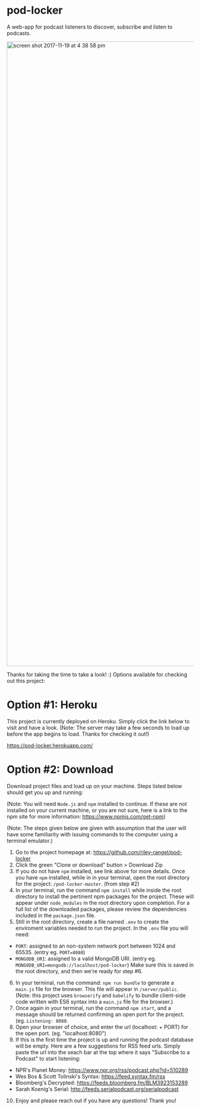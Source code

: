 # pod-locker
A web-app for podcast listeners to discover, subscribe and listen to podcasts.

<img width="1680" alt="screen shot 2017-11-19 at 4 38 58 pm" src="https://user-images.githubusercontent.com/31449041/32998374-6bd6f940-cd4f-11e7-9a90-4b0b8f6dc1da.png">

Thanks for taking the time to take a look! :) Options available for checking out this project:

# Option #1: Heroku
This project is currently deployed on Heroku. Simply click the link below to visit and have a look. 
(Note: The server may take a few seconds to load up before the app begins to load. Thanks for checking it out!)

https://pod-locker.herokuapp.com/

# Option #2: Download
Download project files and load up on your machine. Steps listed below should get you up and running:

(Note: You will need `Node.js` and `npm` installed to continue. If these are not installed on your current machine, or you are not sure, here is a link to the npm site for more information: https://www.npmjs.com/get-npm)

(Note: The steps given below are given with assumption that the user will have some familiarity with issuing commands to the computer using a terminal emulator.)

1. Go to the project homepage at: https://github.com/riley-rangel/pod-locker
2. Click the green "Clone or download" button > Download Zip
3. If you do not have `npm` installed, see link above for more details. Once you have `npm` installed, while in in your terminal, open the root directory for the project: `/pod-locker-master`. (from step #2)
4. In your terminal, run the command `npm install` while inside the root directory to install the pertinent npm packages for the project. These will appear under `node_modules` in the root directory upon completion. For a full list of the downloaded packages, please review the dependencies included in the `package.json` file.
5. Still in the root directory, create a file named `.env` to create the enviroment variables needed to run the project. 
In the `.env` file you will need: 
  - `PORT`: assigned to an non-system network port between 1024 and 65535. (entry eg. `PORT=8080`)
  - `MONGODB_URI`: assigned to a valid MongoDB URI. (entry eg. `MONGODB_URI=mongodb://localhost/pod-locker`)
Make sure this is saved in the root directory, and then we're ready for step #6.
6. In your terminal, run the command: `npm run bundle` to generate a `main.js` file for the browser. This file will appear in `/server/public`. (Note: this project uses `browserify` and `babelify` to bundle client-side code written with ES6 syntax into a `main.js` file for the browser.)
7. Once again in your terminal, run the command `npm start`, and a message should be returned confirming an open port for the project. (eg. `Listening: 8080`.
8. Open your browser of choice, and enter the url (localhost: + PORT) for the open port. (eg. "localhost:8080")
9. If this is the first time the project is up and running the podcast database will be empty. Here are a few suggestions for RSS feed urls. Simply paste the url into the seach bar at the top where it says "Subscribe to a Podcast" to start listening:
 - NPR's Planet Money: https://www.npr.org/rss/podcast.php?id=510289
 - Wes Bos & Scott Tolinski's Syntax: https://feed.syntax.fm/rss
 - Bloomberg's Decrypted: https://feeds.bloomberg.fm/BLM3923153289
 - Sarah Koenig's Serial: http://feeds.serialpodcast.org/serialpodcast
 
 10. Enjoy and please reach out if you have any questions! Thank you!
